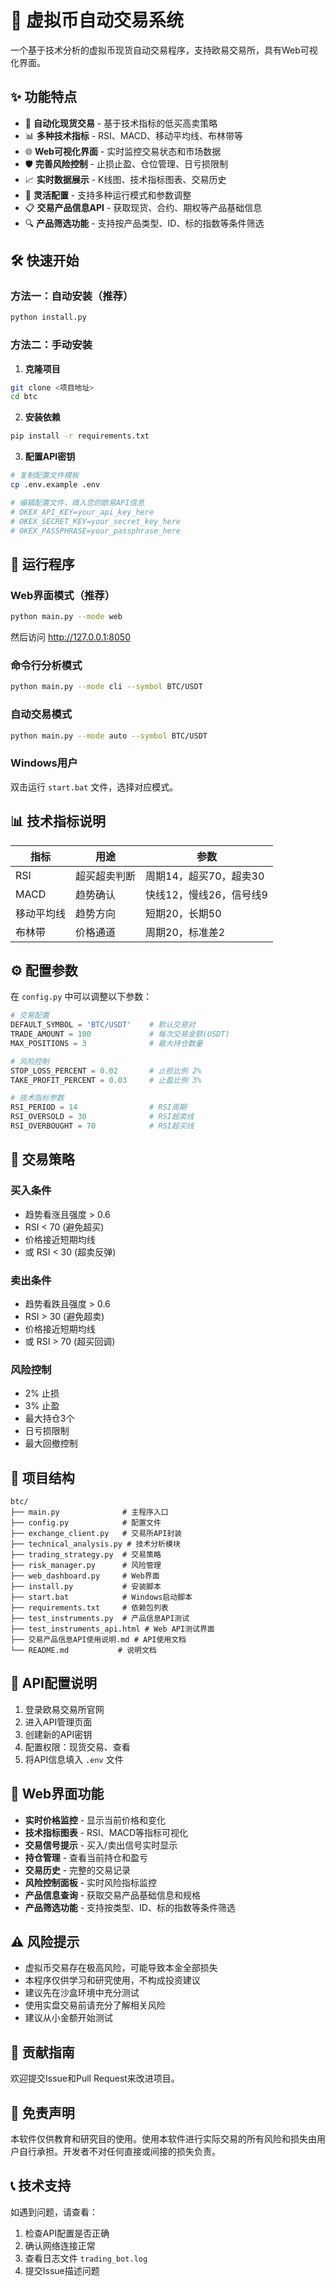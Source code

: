 # 🚀 虚拟币自动交易系统

一个基于技术分析的虚拟币现货自动交易程序，支持欧易交易所，具有Web可视化界面。

## ✨ 功能特点

- 🔄 **自动化现货交易** - 基于技术指标的低买高卖策略
- 📊 **多种技术指标** - RSI、MACD、移动平均线、布林带等
- 🌐 **Web可视化界面** - 实时监控交易状态和市场数据
- 🛡️ **完善风险控制** - 止损止盈、仓位管理、日亏损限制
- 📈 **实时数据展示** - K线图、技术指标图表、交易历史
- 🔧 **灵活配置** - 支持多种运行模式和参数调整
- 📋 **交易产品信息API** - 获取现货、合约、期权等产品基础信息
- 🔍 **产品筛选功能** - 支持按产品类型、ID、标的指数等条件筛选

## 🛠️ 快速开始

### 方法一：自动安装（推荐）

```bash
python install.py
```

### 方法二：手动安装

1. **克隆项目**
```bash
git clone <项目地址>
cd btc
```

2. **安装依赖**
```bash
pip install -r requirements.txt
```

3. **配置API密钥**
```bash
# 复制配置文件模板
cp .env.example .env

# 编辑配置文件，填入您的欧易API信息
# OKEX_API_KEY=your_api_key_here
# OKEX_SECRET_KEY=your_secret_key_here
# OKEX_PASSPHRASE=your_passphrase_here
```

## 🚦 运行程序

### Web界面模式（推荐）
```bash
python main.py --mode web
```
然后访问 http://127.0.0.1:8050

### 命令行分析模式
```bash
python main.py --mode cli --symbol BTC/USDT
```

### 自动交易模式
```bash
python main.py --mode auto --symbol BTC/USDT
```

### Windows用户
双击运行 `start.bat` 文件，选择对应模式。

## 📊 技术指标说明

| 指标 | 用途 | 参数 |
|------|------|------|
| RSI | 超买超卖判断 | 周期14，超买70，超卖30 |
| MACD | 趋势确认 | 快线12，慢线26，信号线9 |
| 移动平均线 | 趋势方向 | 短期20，长期50 |
| 布林带 | 价格通道 | 周期20，标准差2 |

## ⚙️ 配置参数

在 `config.py` 中可以调整以下参数：

```python
# 交易配置
DEFAULT_SYMBOL = 'BTC/USDT'    # 默认交易对
TRADE_AMOUNT = 100             # 每次交易金额(USDT)
MAX_POSITIONS = 3              # 最大持仓数量

# 风险控制
STOP_LOSS_PERCENT = 0.02       # 止损比例 2%
TAKE_PROFIT_PERCENT = 0.03     # 止盈比例 3%

# 技术指标参数
RSI_PERIOD = 14                # RSI周期
RSI_OVERSOLD = 30              # RSI超卖线
RSI_OVERBOUGHT = 70            # RSI超买线
```

## 🎯 交易策略

### 买入条件
- 趋势看涨且强度 > 0.6
- RSI < 70 (避免超买)
- 价格接近短期均线
- 或 RSI < 30 (超卖反弹)

### 卖出条件
- 趋势看跌且强度 > 0.6
- RSI > 30 (避免超卖)
- 价格接近短期均线
- 或 RSI > 70 (超买回调)

### 风险控制
- 2% 止损
- 3% 止盈
- 最大持仓3个
- 日亏损限制
- 最大回撤控制

## 📁 项目结构

```
btc/
├── main.py              # 主程序入口
├── config.py            # 配置文件
├── exchange_client.py   # 交易所API封装
├── technical_analysis.py # 技术分析模块
├── trading_strategy.py  # 交易策略
├── risk_manager.py      # 风险管理
├── web_dashboard.py     # Web界面
├── install.py           # 安装脚本
├── start.bat            # Windows启动脚本
├── requirements.txt     # 依赖包列表
├── test_instruments.py  # 产品信息API测试
├── test_instruments_api.html # Web API测试界面
├── 交易产品信息API使用说明.md # API使用文档
└── README.md           # 说明文档
```

## 🔧 API配置说明

1. 登录欧易交易所官网
2. 进入API管理页面
3. 创建新的API密钥
4. 配置权限：现货交易、查看
5. 将API信息填入 `.env` 文件

## 📱 Web界面功能

- **实时价格监控** - 显示当前价格和变化
- **技术指标图表** - RSI、MACD等指标可视化
- **交易信号提示** - 买入/卖出信号实时显示
- **持仓管理** - 查看当前持仓和盈亏
- **交易历史** - 完整的交易记录
- **风险控制面板** - 实时风险指标监控
- **产品信息查询** - 获取交易产品基础信息和规格
- **产品筛选功能** - 支持按类型、ID、标的指数等条件筛选

## ⚠️ 风险提示

- 虚拟币交易存在极高风险，可能导致本金全部损失
- 本程序仅供学习和研究使用，不构成投资建议
- 建议先在沙盒环境中充分测试
- 使用实盘交易前请充分了解相关风险
- 建议从小金额开始测试

## 🤝 贡献指南

欢迎提交Issue和Pull Request来改进项目。

## 📄 免责声明

本软件仅供教育和研究目的使用。使用本软件进行实际交易的所有风险和损失由用户自行承担。开发者不对任何直接或间接的损失负责。

## 📞 技术支持

如遇到问题，请查看：
1. 检查API配置是否正确
2. 确认网络连接正常
3. 查看日志文件 `trading_bot.log`
4. 提交Issue描述问题